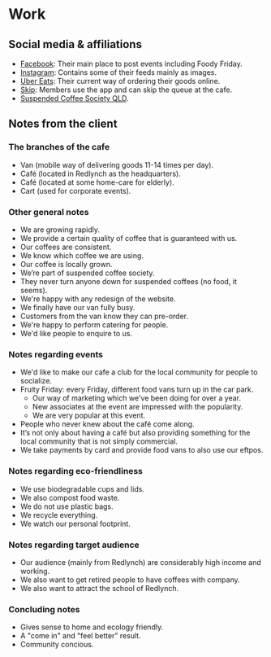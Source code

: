 ﻿# Work

## Social media & affiliations

 - [Facebook](https://www.facebook.com/Mycoffeecan/): Their main place to post events including Foody Friday.
 - [Instagram](https://www.instagram.com/thecoffeecan_cafe/): Contains some of their feeds mainly as images.
 - [Uber Eats](https://www.ubereats.com/en-AU/cairns/food-delivery/the-coffee-can-cafe/Z5fzwV5gTc2YpO0VeUgFpg/): Their current way of ordering their goods online.
 - [Skip](https://www.skip.com.au/): Members use the app and can skip the queue at the cafe.
 - [Suspended Coffee Society QLD](https://www.facebook.com/BrisbaneSuspendedCoffeeSociety/).

## Notes from the client

### The branches of the cafe
 - Van (mobile way of delivering goods 11-14 times per day).
 - Café (located in Redlynch as the headquarters).
 - Café (located at some home-care for elderly).
 - Cart (used for corporate events).

### Other general notes
 - We are growing rapidly.
 - We provide a certain quality of coffee that is guaranteed with us.
 - Our coffees are consistent.
 - We know which coffee we are using.
 - Our coffee is locally grown.
 - We’re part of suspended coffee society.
 - They never turn anyone down for suspended coffees (no food, it seems).
 - We're happy with any redesign of the website.
 - We finally have our van fully busy.
 - Customers from the van know they can pre-order.
 - We're happy to perform catering for people.
 - We'd like people to enquire to us.

### Notes regarding events
 - We'd like to make our cafe a club for the local community for people to socialize.
 - Fruity Friday: every Friday, different food vans turn up in the car park.
   - Our way of marketing which we've been doing for over a year.
   - New associates at the event are impressed with the popularity.
   - We are very popular at this event.
 - People who never knew about the café come along.
 - It’s not only about having a café but also providing something for the local community that is not simply commercial.
 - We take payments by card and provide food vans to also use our eftpos.

### Notes regarding eco-friendliness
 - We use biodegradable cups and lids.
 - We also compost food waste.
 - We do not use plastic bags.
 - We recycle everything.
 - We watch our personal footprint.

### Notes regarding target audience
 - Our audience (mainly from Redlynch) are considerably high income and working.
 - We also want to get retired people to have coffees with company.
 - We also want to attract the school of Redlynch.

### Concluding notes
 - Gives sense to home and ecology friendly.
 - A "come in" and "feel better" result.
 - Community concious.
